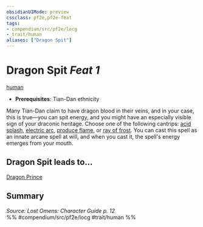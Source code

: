 ```yaml
---
obsidianUIMode: preview
cssclass: pf2e,pf2e-feat
tags:
- compendium/src/pf2e/locg
- trait/human
aliases: ["Dragon Spit"]
---
```

# Dragon Spit  *Feat 1*  
[human](../../rules/traits/human.md)  

- **Prerequisites**: Tian-Dan ethnicity

Many Tian-Dan claim to have dragon blood in their veins, and in your case, this is true—you can spit energy, and you might have an especially visible sign of your draconic heritage. Choose one of the following cantrips: [acid splash](../spells/acid-splash.md), [electric arc](../spells/electric-arc.md), [produce flame](../spells/produce-flame.md), or [ray of frost](../spells/ray-of-frost.md). You can cast this spell as an innate arcane spell at will, and when you cast it, the spell's energy emerges from your mouth.

## Dragon Spit leads to...

[Dragon Prince](dragon-prince-locg.md)

## Summary

*Source: Lost Omens: Character Guide p. 12*  
%% #compendium/src/pf2e/locg #trait/human %%